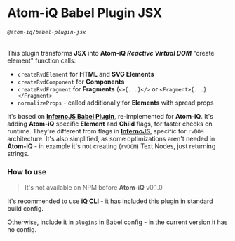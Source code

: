 # Atom-iQ Babel Plugin JSX
###### `@atom-iq/babel-plugin-jsx`
This plugin transforms **JSX** into **Atom-iQ _Reactive Virtual DOM_** "create element" function calls:
- `createRvdElement` for **HTML** and **SVG Elements**
- `createRvdComponent` for **Components**
- `createRvdFragment` for **Fragments** (`<>{...}</>` or `<Fragment>{...}</Fragment>`
- `normalizeProps` - called additionally for **Elements** with spread props

It's based on [**InfernoJS Babel Plugin**](https://github.com/infernojs/babel-plugin-inferno),
re-implemented for **Atom-iQ**. It's adding **Atom-iQ** specific **Element** and **Child** flags,
for faster checks on runtime. They're different from flags in
[**InfernoJS**](https://github.com/infernojs/inferno), specific for `rvDOM` architecture. It's also
simplified, as some optimizations aren't needed in **Atom-iQ** - in example it's not creating
(`rvDOM`) Text Nodes, just returning strings.

### How to use
> It's not available on NPM before **Atom-iQ** v0.1.0

It's recommended to use [**iQ CLI**](../cli) - it has included this plugin in standard build config.

Otherwise, include it in `plugins` in Babel config - in the  current version it has no config.
